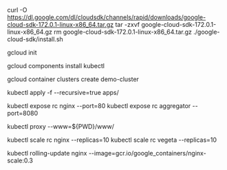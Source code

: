 curl -O https://dl.google.com/dl/cloudsdk/channels/rapid/downloads/google-cloud-sdk-172.0.1-linux-x86_64.tar.gz
tar -zxvf google-cloud-sdk-172.0.1-linux-x86_64.gz
rm google-cloud-sdk-172.0.1-linux-x86_64.tar.gz
./google-cloud-sdk/install.sh

gcloud init


gcloud components install kubectl

gcloud container clusters create demo-cluster

kubectl apply -f --recursive=true apps/

kubectl expose rc nginx --port=80
kubectl expose rc aggregator --port=8080

kubectl proxy --www=${PWD}/www/

kubectl scale rc nginx --replicas=10
kubectl scale rc vegeta --replicas=10

kubectl rolling-update nginx --image=gcr.io/google_containers/nginx-scale:0.3
